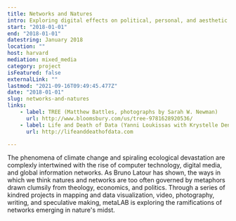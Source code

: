 ```yaml
---
title: Networks and Natures
intro: Exploring digital effects on political, personal, and aesthetic experiences of nature.
start: "2018-01-01"
end: "2018-01-01"
datestring: January 2018
location: ""
host: harvard
mediation: mixed_media
category: project
isFeatured: false
externalLink: ""
lastmod: "2021-09-16T09:49:45.477Z"
date: "2018-01-01"
slug: networks-and-natures
links:
    - label: TREE (Matthew Battles, photographs by Sarah W. Newman)
      url: http://www.bloomsbury.com/us/tree-9781628920536/
    - label: Life and Death of Data (Yanni Loukissas with Krystelle Denis, 2014)
      url: http://lifeanddeathofdata.com

---
```

The phenomena of climate change and spiraling ecological devastation are complexly intertwined with the rise of computer technology, digital media, and global information networks. As Bruno Latour has shown, the ways in which we think natures and networks are too often governed by metaphors drawn clumsily from theology, economics, and politics. Through a series of kindred projects in mapping and data visualization, video, photography, writing, and speculative making, metaLAB is exploring the ramifications of networks emerging in nature's midst.

[//]: # (How might we more adequately apprehend digital technology in light of humankind's relationships with the natural world? Spiraling ecological devastation and the rise of computer technology, digital media, and global information networks, are more complexly intertwined than mere correlation and causation; as Bruno Latour has shown, the ways in which we think natures and networks are too often governed by metaphors drawn clumsily from theology, economics, and politics. Through a series of kindred projects in mapping and data visualization, video, photography, and speculative making, metaLAB is exploring the ramifications of networks emerging in natures' midst.)
